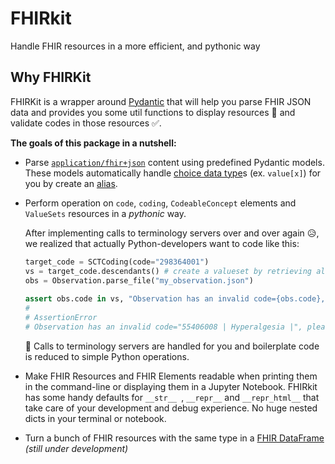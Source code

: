 # FHIRkit

Handle FHIR resources in a more efficient, and pythonic way


## Why FHIRKit
FHIRKit is a wrapper around [Pydantic](https://github.com/samuelcolvin/pydantic) that will help you parse FHIR JSON data and provides you some util functions to display resources 👀 and validate codes in those resources ✅.

__The goals of this package in a nutshell:__
- Parse [`application/fhir+json`](https://build.fhir.org/json.html) content using predefined Pydantic models. These models automatically handle [choice data type](https://www.hl7.org/fhir/formats.html#choice)s (ex. `value[x]`) for you by create an [alias](https://pydantic-docs.helpmanual.io/usage/model_config/#alias-precedence).
- Perform operation on `code`, `coding`, `CodeableConcept` elements and `ValueSets` resources in a *pythonic* way.
  
    After implementing calls to terminology servers over and over again 😥, we realized that actually Python-developers want to code like this:
    ```python
    target_code = SCTCoding(code="298364001")
    vs = target_code.descendants() # create a valueset by retrieving all descendants of a SNOMED-CT code
    obs = Observation.parse_file("my_observation.json")
     
    assert obs.code in vs, "Observation has an invalid code={obs.code}, please provide a {target_code}"
    # 
    # AssertionError
    # Observation has an invalid code="55406008 | Hyperalgesia |", please provide a "298364001 | Finding of head region |"
    ```
    🎉 Calls to terminology servers are handled for you and boilerplate code is reduced to simple Python operations.
    
- Make FHIR Resources and FHIR Elements readable when printing them in the command-line or displaying them in a Jupyter Notebook. FHIRkit has some handy defaults for `__str__ `, `__repr__` and `__repr_html__` that take care of your development and debug experience. No huge nested dicts in your terminal or notebook.

- Turn a bunch of FHIR resources with the same type in a [FHIR DataFrame](https://github.com/Tiro-health/fhir-dataframes) *(still under development)*
